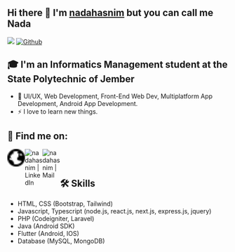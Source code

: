 ## Hi there 👋 I'm [nadahasnim][website] but you can call me Nada
![](https://visitor-badge.laobi.icu/badge?page_id=nadahasnim.nadahasnim) [![Github](https://img.shields.io/github/followers/nadahasnim?label=Followers&logo=Github)](https://github.com/nadahasnim)


## 🎓 I'm an Informatics Management student at the State Polytechnic of Jember

- 🔭 UI/UX, Web Development, Front-End Web Dev, Multiplatform App Development, Android App Development.
- ⚡ I love to learn new things.

## :email: Find me on:


[<img align="left" alt="nadahasnim" width="40px" src="https://raw.githubusercontent.com/iconic/open-iconic/master/svg/globe.svg" />][website]
[<img align="left" alt="nadahasnim | LinkedIn" width="40px" src="https://cdn.jsdelivr.net/npm/simple-icons@v3/icons/linkedin.svg" />][linkedin]
[<img align="left" alt="nadahasnim | Mail" width="40px" src="https://cdn.jsdelivr.net/npm/simple-icons@v3/icons/gmail.svg" />][mail]

<br />
<br />

## 🛠 Skills
- HTML, CSS (Bootstrap, Tailwind)
- Javascript, Typescript (node.js, react.js, next.js, express.js, jquery)
- PHP (Codeigniter, Laravel)
- Java (Android SDK)
- Flutter (Android, IOS)
- Database (MySQL, MongoDB)

<br />

[website]: https://nadahasnim.github.io
[linkedin]: https://www.linkedin.com/in/nadahasnim/
[mail]: mailto:nadasthing@gmail.com

